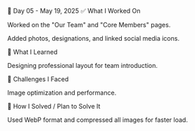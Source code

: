 📅 Day 05 - May 19, 2025
✅ What I Worked On

Worked on the "Our Team" and "Core Members" pages.

Added photos, designations, and linked social media icons.

🧠 What I Learned

Designing professional layout for team introduction.

🧩 Challenges I Faced

Image optimization and performance.

🔧 How I Solved / Plan to Solve It

Used WebP format and compressed all images for faster load.
